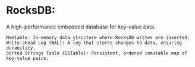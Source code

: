 # RocksDB:

A high-performance embedded database for key-value data.

    Memtable: In-memory data structure where RocksDB writes are inserted.
    Write-ahead Log (WAL): A log that stores changes to data, ensuring durability.
    Sorted Strings Table (SSTable): Persistent, ordered immutable map of key-value pairs.
